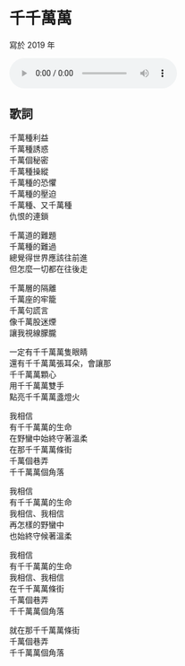 # 千千萬萬

寫於 2019 年

<audio src="thousands.m4a" controls>
Your browser does not support the audio element.
</audio>

## 歌詞

千萬種利益<br>
千萬種誘惑<br>
千萬個秘密<br>
千萬種操縱<br>
千萬種的恐懼<br>
千萬種的壓迫<br>
千萬種、又千萬種<br>
仇恨的連鎖

千萬道的難題<br>
千萬種的難過<br>
總覺得世界應該往前進<br>
但怎麼一切都在往後走

千萬層的隔離<br>
千萬座的牢籠<br>
千萬句謊言<br>
像千萬股迷煙<br>
讓我視線朦朧

一定有千千萬萬隻眼睛<br>
還有千千萬萬張耳朵，會讓那<br>
千千萬萬顆心<br>
用千千萬萬雙手<br>
點亮千千萬萬盞燈火

我相信<br>
有千千萬萬的生命<br>
在野蠻中始終守著溫柔<br>
在那千千萬萬條街<br>
千萬個巷弄<br>
千千萬萬個角落

我相信<br>
有千千萬萬的生命<br>
我相信、我相信<br>
再怎樣的野蠻中<br>
也始終守候著溫柔

我相信<br>
有千千萬萬的生命<br>
我相信、我相信<br>
在千千萬萬條街<br>
千萬個巷弄<br>
千千萬萬個角落

就在那千千萬萬條街<br>
千萬個巷弄<br>
千千萬萬個角落
